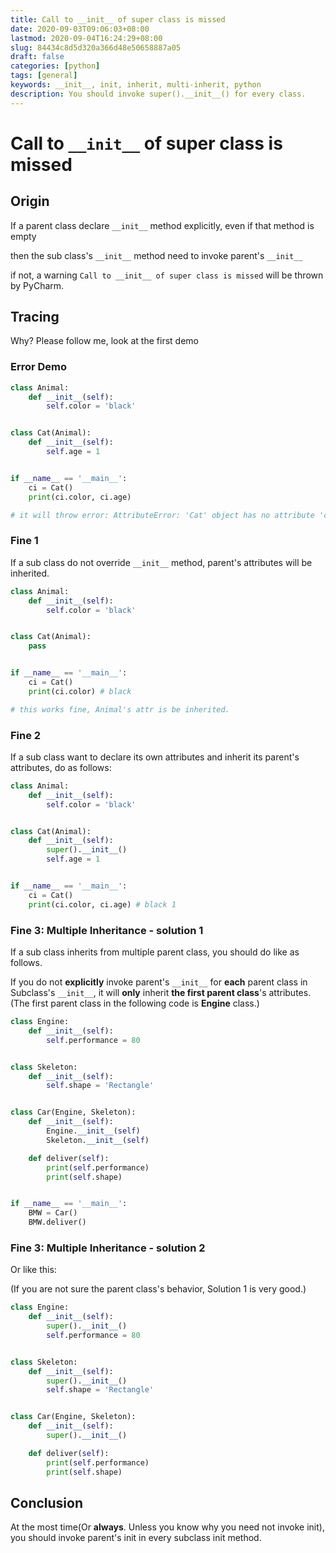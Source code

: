 ```yaml
---
title: Call to __init__ of super class is missed
date: 2020-09-03T09:06:03+08:00
lastmod: 2020-09-04T16:24:29+08:00
slug: 84434c8d5d320a366d48e50658887a05
draft: false
categories: [python]
tags: [general]
keywords: __init__, init, inherit, multi-inherit, python
description: You should invoke super().__init__() for every class.
---
```

# Call to `__init__` of super class is missed

## Origin

If a parent class declare `__init__` method explicitly, even if that method is empty

then the sub class's `__init__` method need to invoke parent's `__init__`

if not, a warning `Call to __init__ of super class is missed` will be thrown by PyCharm.

## Tracing

Why? Please follow me, look at the first demo

### Error Demo

```python
class Animal:
    def __init__(self):
        self.color = 'black'


class Cat(Animal):
    def __init__(self):
        self.age = 1


if __name__ == '__main__':
    ci = Cat()
    print(ci.color, ci.age)

# it will throw error: AttributeError: 'Cat' object has no attribute 'color'
```

### Fine 1

If a sub class do not override `__init__` method, parent's attributes will be inherited.

```python
class Animal:
    def __init__(self):
        self.color = 'black'


class Cat(Animal):
    pass


if __name__ == '__main__':
    ci = Cat()
    print(ci.color) # black

# this works fine, Animal's attr is be inherited.
```

### Fine 2

If a sub class want to declare its own attributes and inherit its parent's attributes, do as follows:

```python
class Animal:
    def __init__(self):
        self.color = 'black'


class Cat(Animal):
    def __init__(self):
        super().__init__()
        self.age = 1


if __name__ == '__main__':
    ci = Cat()
    print(ci.color, ci.age) # black 1
```

### Fine 3: Multiple Inheritance - solution 1

If a sub class inherits from multiple parent class, you should do like as follows.

If you do not **explicitly** invoke parent's `__init__` for **each** parent class in Subclass's `__init__`, it will **only** inherit **the first parent class**'s attributes.(The first parent class in the following code is **Engine** class.)

```python
class Engine:
    def __init__(self):
        self.performance = 80


class Skeleton:
    def __init__(self):
        self.shape = 'Rectangle'


class Car(Engine, Skeleton):
    def __init__(self):
        Engine.__init__(self)
        Skeleton.__init__(self)

    def deliver(self):
        print(self.performance)
        print(self.shape)


if __name__ == '__main__':
    BMW = Car()
    BMW.deliver()

```

### Fine 3: Multiple Inheritance - solution 2

Or like this:

(If you are not sure the parent class's behavior, Solution 1 is very good.)

```python
class Engine:
    def __init__(self):
        super().__init__()
        self.performance = 80


class Skeleton:
    def __init__(self):
        super().__init__()
        self.shape = 'Rectangle'


class Car(Engine, Skeleton):
    def __init__(self):
        super().__init__()

    def deliver(self):
        print(self.performance)
        print(self.shape)
```

## Conclusion

At the most time(Or **always**. Unless you know why you need not invoke init), you should invoke parent's init in every subclass init method.